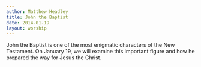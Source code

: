 ```yaml
---
author: Matthew Headley
title: John the Baptist
date: 2014-01-19
layout: worship
---
```


John the Baptist is one of the most enigmatic characters of the New Testament. On January 19, we will examine this important figure and how he prepared the way for Jesus the Christ.
